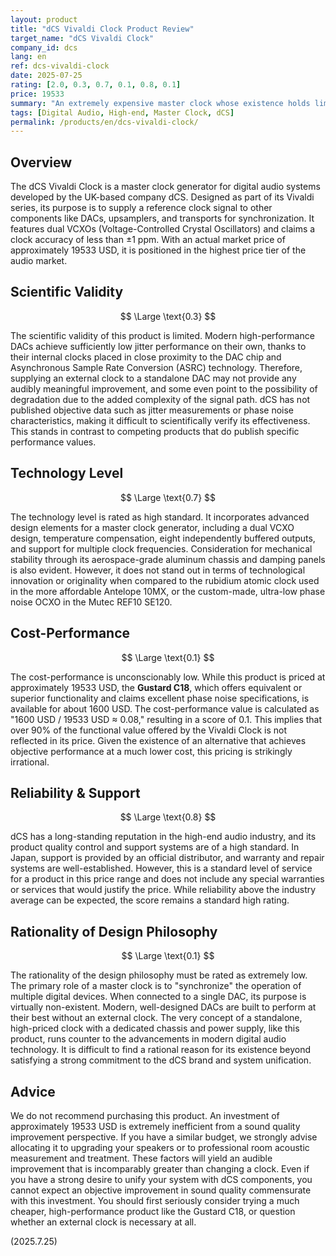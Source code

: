 ```yaml
---
layout: product
title: "dCS Vivaldi Clock Product Review"
target_name: "dCS Vivaldi Clock"
company_id: dcs
lang: en
ref: dcs-vivaldi-clock
date: 2025-07-25
rating: [2.0, 0.3, 0.7, 0.1, 0.8, 0.1]
price: 19533
summary: "An extremely expensive master clock whose existence holds limited value in modern audio technology, failing to demonstrate scientific or audible superiority commensurate with its cost."
tags: [Digital Audio, High-end, Master Clock, dCS]
permalink: /products/en/dcs-vivaldi-clock/
---
```

## Overview

The dCS Vivaldi Clock is a master clock generator for digital audio systems developed by the UK-based company dCS. Designed as part of its Vivaldi series, its purpose is to supply a reference clock signal to other components like DACs, upsamplers, and transports for synchronization. It features dual VCXOs (Voltage-Controlled Crystal Oscillators) and claims a clock accuracy of less than ±1 ppm. With an actual market price of approximately 19533 USD, it is positioned in the highest price tier of the audio market.

## Scientific Validity

$$ \Large \text{0.3} $$

The scientific validity of this product is limited. Modern high-performance DACs achieve sufficiently low jitter performance on their own, thanks to their internal clocks placed in close proximity to the DAC chip and Asynchronous Sample Rate Conversion (ASRC) technology. Therefore, supplying an external clock to a standalone DAC may not provide any audibly meaningful improvement, and some even point to the possibility of degradation due to the added complexity of the signal path. dCS has not published objective data such as jitter measurements or phase noise characteristics, making it difficult to scientifically verify its effectiveness. This stands in contrast to competing products that do publish specific performance values.

## Technology Level

$$ \Large \text{0.7} $$

The technology level is rated as high standard. It incorporates advanced design elements for a master clock generator, including a dual VCXO design, temperature compensation, eight independently buffered outputs, and support for multiple clock frequencies. Consideration for mechanical stability through its aerospace-grade aluminum chassis and damping panels is also evident. However, it does not stand out in terms of technological innovation or originality when compared to the rubidium atomic clock used in the more affordable Antelope 10MX, or the custom-made, ultra-low phase noise OCXO in the Mutec REF10 SE120.

## Cost-Performance

$$ \Large \text{0.1} $$

The cost-performance is unconscionably low. While this product is priced at approximately 19533 USD, the **Gustard C18**, which offers equivalent or superior functionality and claims excellent phase noise specifications, is available for about 1600 USD. The cost-performance value is calculated as "1600 USD / 19533 USD ≈ 0.08," resulting in a score of 0.1. This implies that over 90% of the functional value offered by the Vivaldi Clock is not reflected in its price. Given the existence of an alternative that achieves objective performance at a much lower cost, this pricing is strikingly irrational.

## Reliability & Support

$$ \Large \text{0.8} $$

dCS has a long-standing reputation in the high-end audio industry, and its product quality control and support systems are of a high standard. In Japan, support is provided by an official distributor, and warranty and repair systems are well-established. However, this is a standard level of service for a product in this price range and does not include any special warranties or services that would justify the price. While reliability above the industry average can be expected, the score remains a standard high rating.

## Rationality of Design Philosophy

$$ \Large \text{0.1} $$

The rationality of the design philosophy must be rated as extremely low. The primary role of a master clock is to "synchronize" the operation of multiple digital devices. When connected to a single DAC, its purpose is virtually non-existent. Modern, well-designed DACs are built to perform at their best without an external clock. The very concept of a standalone, high-priced clock with a dedicated chassis and power supply, like this product, runs counter to the advancements in modern digital audio technology. It is difficult to find a rational reason for its existence beyond satisfying a strong commitment to the dCS brand and system unification.

## Advice

We do not recommend purchasing this product. An investment of approximately 19533 USD is extremely inefficient from a sound quality improvement perspective. If you have a similar budget, we strongly advise allocating it to upgrading your speakers or to professional room acoustic measurement and treatment. These factors will yield an audible improvement that is incomparably greater than changing a clock. Even if you have a strong desire to unify your system with dCS components, you cannot expect an objective improvement in sound quality commensurate with this investment. You should first seriously consider trying a much cheaper, high-performance product like the Gustard C18, or question whether an external clock is necessary at all.

(2025.7.25)
